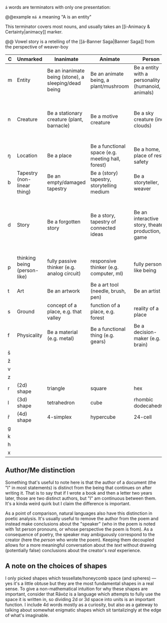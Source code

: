 `á` words are terminators with only one presentation:

@@example
`má A` meaning "A is an entity"

This terminator covers most nouns, and usually takes an [[i-Animacy & Certainty|animacy]] marker.

@@ Vowel story is a retelling of the [[á-Banner Saga|Banner Saga]] from the perspective of weaver-boy

C | Unmarked | Inanimate | Animate | Person | Enigmatic
-|-|-|-|-|-
m | Entity | Be an inanimate being (stone), a sleeping/dead being | Be an animate being, a plant/mushroom | Be a entity with a personality (humanoid, animals) | Be a God/spirit, non-human (enigmatic) entity
n | Creature | Be a stationary creature (plant, barnacle) | Be a motive creature | Be a sky creature (incl clouds) | Be an extremophile (deep cave dweller, space creature, water bear) 
ŋ | Location | Be a place | Be a functional space (e.g. meeting hall, forest) | Be a home, place of rest, safety | Be a holy place
b | Tapestry (non-linear thing) | Be an empty/damaged tapestry | Be a (story) tapestry, storytelling medium | Be a storyteller, weaver | Be a prophet, god-storyteller 
d | Story | Be a forgotten story | Be a story, tapestry of connected ideas | Be an interactive story, theater production, game | Be a non-narrative story, tapestry of difficult (if not impossible) to follow ideas
p | thinking being (person-like) | fully passive thinker (e.g. analog circuit) | responsive thinker (e.g. computer, ml) | fully person-like being | enigmatic thinking being
t | Art | Be an artwork | Be a art tool (needle, brush, pen) | Be an artist | Be a world-weaver, mage, priest 
s | Ground | concept of a place, e.g. that valley | function of a place, e.g. forest | reality of a place | spirit of a place
f | Physicality | Be a material (e.g. metal) | Be a functional thing (e.g. gears) | Be a decision-maker (e.g. brain) | ???
š |
ž |
v |
z |
r | (2d) shape | triangle | square | hex | circle
l | (3d) shape | tetrahedron | cube | rhombic dodecahedron | sphere
ř | (4d) shape | 4-simplex | hypercube | 24-cell | hyper-sphere
g | 
k | 
h | 
x | 

## Author/Me distinction
Something that's useful to note here is that the author of a document (the "I" in most statements) is distinct from the being that continues on after writing it. That is to say that if I wrote a book and then a letter two years later, those are two distinct authors, but "I" am continuous between them. It's a kinda weird quirk but I claim the difference is important.

As a point of comparison, natural languages also have this distinction in poetic analysis. It's usually useful to remove the author from the poem and instead make conclusions about the "speaker" (who in the poem is noted with 1st person pronouns, or whose perspective the poem is from). As a consequence of poetry, the speaker may ambiguously correspond to the creator (here the *person* who wrote the poem). Keeping them decoupled allows for a more meaningful conversation about the *text* without drawing (potentially false) conclusions about the creator's *real* experience.

## A note on the choices of shapes
I only picked shapes which tessellate/honeycomb space (and spheres) — yes it's a little obtuse but they are the most fundamental shapes in a real sense. To give a non-mathematical intuition for why these shapes are important, consider that Rāvòz is a language which attempts to fully use the space it is written in, so dividing 2d or 3d space into units is an important function. I include 4d words mostly as a curiosity, but also as a gateway to talking about somewhat enigmatic shapes which sit tantalizingly at the edge of what's imaginable.